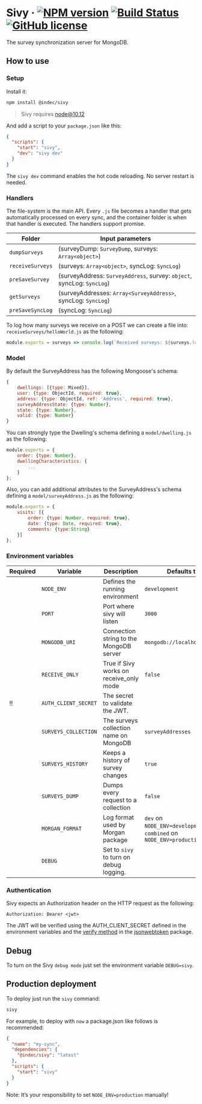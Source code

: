 # Sivy  &middot; [![NPM version](https://img.shields.io/npm/v/@indec/sivy.svg)](https://www.npmjs.com/package/@indec/sivy) [![Build Status](https://travis-ci.org/indec-it/sivy.svg?branch=master)](https://travis-ci.org/indec-it/sivy) [![GitHub license](https://img.shields.io/badge/license-MIT-blue.svg)](https://github.com/indec-it/sivy/blob/master/LICENSE)

The survey synchronization server for MongoDB.

## How to use

### Setup

Install it:

```bash
npm install @indec/sivy
```

> Sivy requires node@10.12

And add a script to your `package.json` like this:

```json
{
  "scripts": {
    "start": "sivy",
    "dev": "sivy dev"
  }
}
```

The `sivy dev` command enables the hot code reloading. No server restart is needed.

### Handlers

The file-system is the main API. Every `.js` file becomes a handler that gets automatically processed on every sync, and the container folder is when that handler is executed. The handlers support promise.

| Folder           | Input parameters                                                       |
|------------------|------------------------------------------------------------------------|
| `dumpSurveys`    | (surveyDump: `SurveyDump`, surveys: `Array<object>`)                   |
| `receiveSurveys` | (surveys: `Array<object>`, syncLog: `SyncLog`)                         |
| `preSaveSurvey`  | (surveyAddress: `SurveyAddress`, survey: `object`, syncLog: `SyncLog`) |
| `getSurveys`     | (surveyAddresses: `Array<SurveyAddress>`, syncLog: `SyncLog`)          |
| `preSaveSyncLog` | (syncLog: `SyncLog`)                                                   |

To log how many surveys we receive on a POST we can create a file into: `receiveSurveys/helloWorld.js` as the following:

```js
module.exports = surveys => console.log(`Received surveys: ${surveys.length}`);
```

### Model

By default the SurveyAddress has the following Mongoose's schema:

```js
{
    dwellings: [{type: Mixed}],
    user: {type: ObjectId, required: true},
    address: {type: ObjectId, ref: 'Address', required: true},
    surveyAddressState: {type: Number},
    state: {type: Number},
    valid: {type: Number}
}
```

You can strongly type the Dwelling's schema defining a `model/dwelling.js` as the following:

```js
module.exports = {
    order: {type: Number},
    dwellingCharacteristics: {
        ...
    }
};

```

Also, you can add additional attributes to the SurveyAddress's schema defining a `model/surveyAddress.js` as the following:

```js
module.exports = {
    visits: [{
        order: {type: Number, required: true},
        date: {type: Date, required: true},
        comments: {type:String}
    }]
};
``` 

### Environment variables

| Required   | Variable             | Description                             | Defaults to                 |
|------------|----------------------|-----------------------------------------|-----------------------------|
|            | `NODE_ENV`           | Defines the running environment         | `development`               |
|            | `PORT`               | Port where sivy will listen             | `3000`                      |
|            | `MONGODB_URI`        | Connection string to the MongoDB server | `mongodb://localhost:27017` |
|            | `RECEIVE_ONLY`       | True if Sivy works on receive_only mode | `false`                     |
| :bangbang: | `AUTH_CLIENT_SECRET` | The secret to validate the JWT.         |                             |
|            | `SURVEYS_COLLECTION` | The surveys collection name on MongoDB  | `surveyAddresses`           |
|            | `SURVEYS_HISTORY`    | Keeps a history of survey changes       | `true`                      |
|            | `SURVEYS_DUMP`       | Dumps every request to a collection     | `false`                     |
|            | `MORGAN_FORMAT`      | Log format used by Morgan package       | `dev` on `NODE_ENV=development`, `combined` on `NODE_ENV=production` |
|            | `DEBUG`              | Set to `sivy` to turn on debug logging. |                             |

### Authentication

Sivy expects an Authorization header on the HTTP request as the following:

```
Authorization: Bearer <jwt>
```

The JWT will be verified using the AUTH_CLIENT_SECRET defined in the environment variables and the [verify method](https://github.com/auth0/node-jsonwebtoken#jwtverifytoken-secretorpublickey-options-callback) in the [jsonwebtoken](https://www.npmjs.com/package/jsonwebtoken) package.

## Debug

To turn on the Sivy `debug mode` just set the environment variable `DEBUG=sivy`.

## Production deployment

To deploy just run the `sivy` command:

```bash
sivy
```

For example, to deploy with `now` a package.json like follows is recommended:

```json
{
  "name": "my-sync",
  "dependencies": {
    "@indec/sivy": "latest"
  },
  "scripts": {
    "start": "sivy"
  }
}
```

Note: It’s your responsibility to set `NODE_ENV=production` manually!
